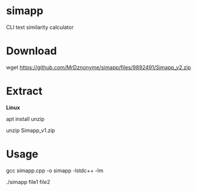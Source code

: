 # simapp
CLI text similarity calculator

# Download
wget https://github.com/MrDznonyme/simapp/files/9892491/Simapp_v2.zip

# Extract
**Linux**

apt install unzip

unzip Simapp_v1.zip

# Usage
gcc simapp.cpp -o simapp -lstdc++ -lm

./simapp file1 file2
